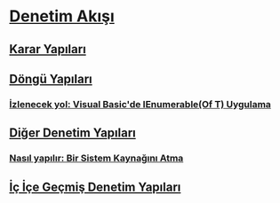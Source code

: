 # [Denetim Akışı](index.md)
## [Karar Yapıları](decision-structures.md)
## [Döngü Yapıları](loop-structures.md)
### [İzlenecek yol: Visual Basic'de IEnumerable(Of T) Uygulama](walkthrough-implementing-ienumerable-of-t.md)
## [Diğer Denetim Yapıları](other-control-structures.md)
### [Nasıl yapılır: Bir Sistem Kaynağını Atma](how-to-dispose-of-a-system-resource.md)
## [İç İçe Geçmiş Denetim Yapıları](nested-control-structures.md)